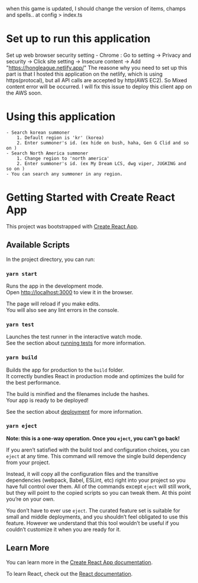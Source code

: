 <!-- This Application -->
when this game is updated, I should change the version of items, champs and spells.. at config > index.ts
# Set up to run this application
Set up web browser security setting
    - Chrome : Go to setting -> Privacy and security -> Click site setting -> Insecure content -> Add "https://hongleague.netlify.app/"
    The reasone why you need to set up this part is that I hosted this application on the netlify, which is using https(protocal), but all API calls are accepted by http(AWS EC2).
    So Mixed content error will be occurred. I will fix this issue to deploy this client app on the AWS soon.
# Using this application
    - Search korean summoner
        1. Default region is 'kr' (korea)
        2. Enter summoner's id. (ex hide on bush, haha, Gen G Clid and so on )
    - Search North America summoner
        1. Change region to 'north america'
        2. Enter summoner's id. (ex My Dream LCS, dwg viper, JUGKING and so on )
    - You can search any summoner in any region.
# Getting Started with Create React App

This project was bootstrapped with [Create React App](https://github.com/facebook/create-react-app).

## Available Scripts

In the project directory, you can run:

### `yarn start`

Runs the app in the development mode.\
Open [http://localhost:3000](http://localhost:3000) to view it in the browser.

The page will reload if you make edits.\
You will also see any lint errors in the console.

### `yarn test`

Launches the test runner in the interactive watch mode.\
See the section about [running tests](https://facebook.github.io/create-react-app/docs/running-tests) for more information.

### `yarn build`

Builds the app for production to the `build` folder.\
It correctly bundles React in production mode and optimizes the build for the best performance.

The build is minified and the filenames include the hashes.\
Your app is ready to be deployed!

See the section about [deployment](https://facebook.github.io/create-react-app/docs/deployment) for more information.

### `yarn eject`

**Note: this is a one-way operation. Once you `eject`, you can’t go back!**

If you aren’t satisfied with the build tool and configuration choices, you can `eject` at any time. This command will remove the single build dependency from your project.

Instead, it will copy all the configuration files and the transitive dependencies (webpack, Babel, ESLint, etc) right into your project so you have full control over them. All of the commands except `eject` will still work, but they will point to the copied scripts so you can tweak them. At this point you’re on your own.

You don’t have to ever use `eject`. The curated feature set is suitable for small and middle deployments, and you shouldn’t feel obligated to use this feature. However we understand that this tool wouldn’t be useful if you couldn’t customize it when you are ready for it.

## Learn More

You can learn more in the [Create React App documentation](https://facebook.github.io/create-react-app/docs/getting-started).

To learn React, check out the [React documentation](https://reactjs.org/).
